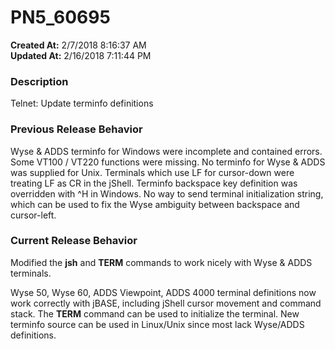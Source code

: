 # PN5_60695

**Created At:** 2/7/2018 8:16:37 AM  
**Updated At:** 2/16/2018 7:11:44 PM  


### Description

Telnet: Update terminfo definitions



### Previous Release Behavior

Wyse & ADDS terminfo for Windows were incomplete and contained errors. Some VT100 / VT220 functions were missing. No terminfo for Wyse & ADDS was supplied for Unix. Terminals which use LF for cursor-down were treating LF as CR in the jShell. Terminfo backspace key definition was overridden with ^H in Windows. No way to send terminal initialization string, which can be used to fix the Wyse ambiguity between backspace and cursor-left.



### Current Release Behavior

Modified the **jsh** and **TERM** commands to work nicely with Wyse & ADDS terminals.

Wyse 50, Wyse 60, ADDS Viewpoint, ADDS 4000 terminal definitions now work correctly with jBASE, including jShell cursor movement and command stack. The **TERM** command can be used to initialize the terminal. New terminfo source can be used in Linux/Unix since most lack Wyse/ADDS definitions.
